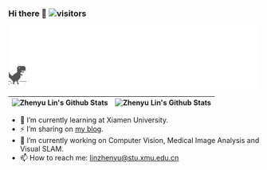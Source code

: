 ### Hi there 👋 ![visitors](https://visitor-badge.laobi.icu/badge?page_id=linzhenyuyuchen.visitor-badge)
![](./dino.gif)


| ![Zhenyu Lin's Github Stats](https://github-readme-stats.vercel.app/api?username=linzhenyuyuchen&count_private=true&show_icons=true&theme=buefy&hide_border=true) | ![Zhenyu Lin's Github Stats](https://github-readme-stats.vercel.app/api/top-langs/?username=linzhenyuyuchen&layout=compact&theme=buefy&hide_border=true) |
| ------------- | ------------- |

- 🌱 I’m currently learning at Xiamen University.
- ⚡ I’m sharing on [my blog](https://linzhenyuyuchen.github.io/).
- 💬 I’m currently working on Computer Vision, Medical Image Analysis and Visual SLAM.
- 📫 How to reach me: linzhenyu@stu.xmu.edu.cn

<!--
**linzhenyuyuchen/linzhenyuyuchen** is a ✨ _special_ ✨ repository because its `README.md` (this file) appears on your GitHub profile.

Here are some ideas to get you started:

- 🔭 I’m currently working on ...
- 🌱 I’m currently learning ...
- 👯 I’m looking to collaborate on ...
- 🤔 I’m looking for help with ...
- 💬 Ask me about ...
- 📫 How to reach me: ...
- 😄 Pronouns: ...
- ⚡ Fun fact: ...
-->
